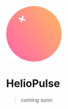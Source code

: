 <img src="_media/logo.png" alt="artistic representation of the sun with a flare highlighted" width="150"/>

# HelioPulse
>
> coming soon
